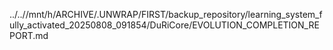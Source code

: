 ../..//mnt/h/ARCHIVE/.UNWRAP/FIRST/backup_repository/learning_system_fully_activated_20250808_091854/DuRiCore/EVOLUTION_COMPLETION_REPORT.md
